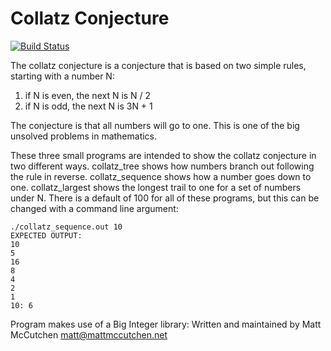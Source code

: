 # Collatz Conjecture
[![Build Status](https://travis-ci.org/coenvalk/Collatz-Conjecture.svg?branch=master)](https://travis-ci.org/coenvalk/Collatz-Conjecture)

The collatz conjecture is a conjecture that is based on two simple rules,
starting with a number N:

1. if N is even, the next N is N / 2
1. if N is odd, the next N is 3N + 1

The conjecture is that all numbers will go to one. This is one of the
big unsolved problems in mathematics.

These three small programs are intended to show the collatz conjecture
in two different ways. collatz_tree shows how numbers branch out
following the rule in reverse. collatz_sequence shows how a number goes
down to one. collatz_largest shows the longest trail to one for a set of
numbers under N. There is a default of 100 for all of these programs, but
this can be changed with a command line argument:

```INPUT:
./collatz_sequence.out 10
EXPECTED OUTPUT:
10
5
16
8
4
2
1
10: 6
```

Program makes use of a Big Integer library:
Written and maintained by Matt McCutchen <matt@mattmccutchen.net>
